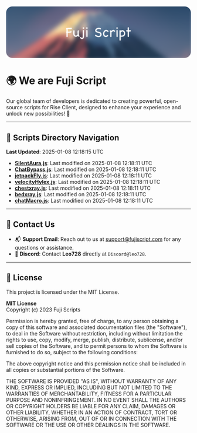 ![Banner](.github/b.webp)

# 🌍 **We are Fuji Script**

Our global team of developers is dedicated to creating powerful, open-source scripts for Rise Client, designed to enhance your experience and unlock new possibilities! 🌟

---
<!-- SCRIPTS_NAVIGATION_START -->
## 📂 **Scripts Directory Navigation**

**Last Updated**: 2025-01-08 12:18:15 UTC

- **[SilentAura.js](scripts/SilentAura.js)**: Last modified on 2025-01-08 12:18:11 UTC
- **[ChatBypass.js](scripts/ChatBypass.js)**: Last modified on 2025-01-08 12:18:11 UTC
- **[jetpackFly.js](scripts/jetpackFly.js)**: Last modified on 2025-01-08 12:18:11 UTC
- **[velocityHylex.js](scripts/velocityHylex.js)**: Last modified on 2025-01-08 12:18:11 UTC
- **[chestxray.js](scripts/chestxray.js)**: Last modified on 2025-01-08 12:18:11 UTC
- **[bedxray.js](scripts/bedxray.js)**: Last modified on 2025-01-08 12:18:11 UTC
- **[chatMacro.js](scripts/chatMacro.js)**: Last modified on 2025-01-08 12:18:11 UTC

<!-- SCRIPTS_NAVIGATION_END -->

---

## 💬 **Contact Us**  
- 📬 **Support Email**: Reach out to us at [support@fujiscript.com](mailto:support@fujiscript.com) for any questions or assistance.  
- 💬 **Discord**: Contact **Leo728** directly at `Discord@leo728`.

---

## 📜 **License**

This project is licensed under the MIT License.  

**MIT License**  
Copyright (c) 2023 Fuji Scripts  

Permission is hereby granted, free of charge, to any person obtaining a copy of this software and associated documentation files (the "Software"), to deal in the Software without restriction, including without limitation the rights to use, copy, modify, merge, publish, distribute, sublicense, and/or sell copies of the Software, and to permit persons to whom the Software is furnished to do so, subject to the following conditions:  

The above copyright notice and this permission notice shall be included in all copies or substantial portions of the Software.  

THE SOFTWARE IS PROVIDED "AS IS", WITHOUT WARRANTY OF ANY KIND, EXPRESS OR IMPLIED, INCLUDING BUT NOT LIMITED TO THE WARRANTIES OF MERCHANTABILITY, FITNESS FOR A PARTICULAR PURPOSE AND NONINFRINGEMENT. IN NO EVENT SHALL THE AUTHORS OR COPYRIGHT HOLDERS BE LIABLE FOR ANY CLAIM, DAMAGES OR OTHER LIABILITY, WHETHER IN AN ACTION OF CONTRACT, TORT OR OTHERWISE, ARISING FROM, OUT OF OR IN CONNECTION WITH THE SOFTWARE OR THE USE OR OTHER DEALINGS IN THE SOFTWARE.  
